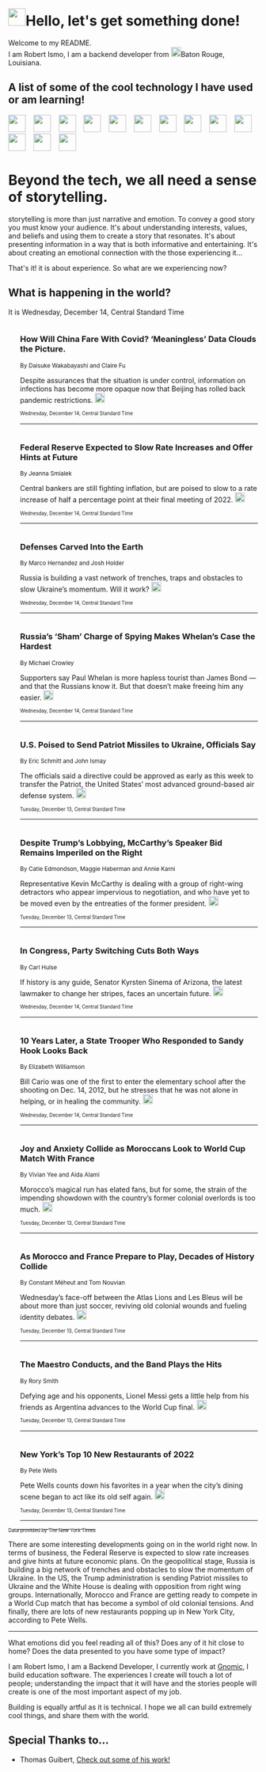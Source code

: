 <h1><img src="https://emojis.slackmojis.com/emojis/images/1643514375/3493/hot-coffee.gif?1643514375" width="35"/>Hello, let's get something done!</h1>

<p>Welcome to my README.<br/>
I am Robert Ismo, I am a backend developer from <img src="https://emojis.slackmojis.com/emojis/images/1638395689/50435/moulin_rouge.png?1638395689" width="20"/>Baton Rouge, Louisiana.</p>
<h2>A list of some of the cool technology I have used or am learning!</h2>
<p>
<img src="https://emojis.slackmojis.com/emojis/images/1643516091/21142/meow_bongotap.gif?1643516091" width="35" alt="">
<img src="https://img.shields.io/badge/Favorite%20Frontend%20Framework-SvelteKit-f83903" alt="">
<img src="https://img.shields.io/badge/Second%20Favorite-Vue-40b581" alt="">
<img src="https://img.shields.io/badge/Most%20Used%20Runtime-Nodejs-78b061" alt="">
<img src="https://emojis.slackmojis.com/emojis/images/1643517416/34482/fire.gif?1643517416" width="35" alt="">
<img src="https://img.shields.io/badge/Javascript%20But%20Better-Typescript-0078ca" alt="">
<img src="https://img.shields.io/badge/Favorite%20Language-Elixir-3e244d" alt="">
<img src="https://img.shields.io/badge/Containerize%20Everything-Docker-6ac9ef" alt="">
<img src="https://emojis.slackmojis.com/emojis/images/1643514596/5999/meow_party.gif?1643514596" width="35" alt="">
<img src="https://img.shields.io/badge/API%20Love%20Language-Graphql-de32a5" alt="">
<img src="https://img.shields.io/badge/Our%20Favorite%20Version%20Controller-Git-e94f33" alt="">
<img src="https://img.shields.io/badge/Favorite%20Database-Redis-d42d1d" alt="">
<img src="https://emojis.slackmojis.com/emojis/images/1643514559/5584/deployparrot.gif?1643514559" width="35" alt="">
<img src="https://img.shields.io/badge/Container%20Interstate-RabbitMQ-f66200" alt="">
<img src="https://img.shields.io/badge/Gotta%20Learn-Kubernetes-316adf" alt="">
<img src="https://img.shields.io/badge/Really%20Mature%20Now-WASM-654fef" alt="">
<img src="https://emojis.slackmojis.com/emojis/images/1666642497/61942/dance_vibe.gif?1666642497" width="35" alt="">
<img src="https://img.shields.io/badge/For%20My%20M1-ARM64-657d96" alt="">
<img src="https://img.shields.io/badge/Loving%20This%20So%20Much-TailwindCSS-17bcb5" alt="">
<img src="https://img.shields.io/badge/Cool%20Build%20Tool-Vite-f9cb24" alt="">
<img src="https://emojis.slackmojis.com/emojis/images/1669231376/62819/working-on-it.gif?1669231376" width="35" alt="">
<img src="https://img.shields.io/badge/Fun%20and%20Easy%20Database-MongoDB-5f8c49" alt="">
<img src="https://img.shields.io/badge/JS%20Life%20Support-NPM-c73737" alt="">
<img src="https://img.shields.io/badge/I%20Liked%20It-DynamoDB-0073b9" alt="">
<img src="https://emojis.slackmojis.com/emojis/images/1643514045/46/question.gif?1643514045" width="35" alt="">
<img src="https://img.shields.io/badge/cool-React-60d6f9" alt="">
<img src="https://img.shields.io/badge/Future%20Big%20Project-Lambda-f37e00" alt="">
<img src="https://img.shields.io/badge/NPM%20But%20Better-PNPM-f1aa07" alt="">
<img src="https://emojis.slackmojis.com/emojis/images/1643514943/9662/fbwow.gif?1643514943" width="35" alt="">
<img src="https://img.shields.io/badge/First%20Language-C-662079" alt="">
<img src="https://img.shields.io/badge/Where%20I%20Deploy%20Frontend-Vercel-000000" alt="">
<img src="https://img.shields.io/badge/Who%20Does%20not%20Want%20an%20App-Swift-f9492a" alt="">
<img src="https://emojis.slackmojis.com/emojis/images/1643514058/151/javascript.png?1643514058" width="35" alt="">
<img src="https://img.shields.io/badge/cool-Python-fbd542" alt="">
<img src="https://img.shields.io/badge/Favorite%20Something-Stripe-656cdc" alt="">
<img src="https://img.shields.io/badge/Of%20Course-HTML5-ed6327" alt="">
<img src="https://emojis.slackmojis.com/emojis/images/1660415405/60731/bomb.gif?1660415405" width="35" alt="">
<img src="https://img.shields.io/badge/hate-CSS-2964ec" alt="">
<img src="https://img.shields.io/badge/Learning-CircleCI-141215" alt="">
<img src="https://img.shields.io/badge/Learning-Rust-fbbb3b" alt="">
<img src="https://emojis.slackmojis.com/emojis/images/1660415397/60712/writing-hand.gif?1660415397" width="35" alt="">
<img src="https://img.shields.io/badge/Dev%20Browser%20of%20Choice-Firefox-cc4e26" alt="">
<img src="https://img.shields.io/badge/Recoverying%20From%20Windows-UNIX-1781e3" alt="">
<img src="https://img.shields.io/badge/LOVE-LogSeq-90c1c2" alt="">
<img src="https://emojis.slackmojis.com/emojis/images/1643514066/223/kirby.gif?1643514066" width="35" alt="">
<img src="https://img.shields.io/badge/Daily%20Driver-MacOS-e6e6e8" alt="">
<img src="https://img.shields.io/badge/Git%20Server-Github-000000" alt="">
<img src="https://img.shields.io/badge/enjoyable-EC2-f17428" alt="">
<img src="https://emojis.slackmojis.com/emojis/images/1643514239/2069/excited.gif?1643514239" width="35" alt="">
</p>
<h1>Beyond the tech, we all need a sense of storytelling.</h1>
<p>storytelling is more than just narrative and emotion. To convey a good story you must know your audience. It's about understanding interests, values, and beliefs and using them to create a story that resonates. It's about presenting information in a way that is both informative and entertaining. It's about creating an emotional connection with the those experiencing it...</p>
<p>That's it! it is about experience. So what are we experiencing now?</p>
<h2>What is happening in the world?</h2>
<p>It is Wednesday, December 14, Central Standard Time</p>
<ol>
<img src="https://img.shields.io/badge/-business-blue" alt="">
<h3>How Will China Fare With Covid? ‘Meaningless’ Data Clouds the Picture.</h3>
<sub>By Daisuke Wakabayashi and Claire Fu</sub>
<p>Despite assurances that the situation is under control, information on infections has become more opaque now that Beijing has rolled back pandemic restrictions.  <a href="https://nyti.ms/3WeL0iq"><img src="https://developer.nytimes.com/files/poweredby_nytimes_30b.png?v=1583354208352" height="20"></a></p>
<sub><sub>Wednesday, December 14, Central Standard Time</sub></sub>
<hr/>
<img src="https://img.shields.io/badge/-business-blue" alt="">
<h3>Federal Reserve Expected to Slow Rate Increases and Offer Hints at Future</h3>
<sub>By Jeanna Smialek</sub>
<p>Central bankers are still fighting inflation, but are poised to slow to a rate increase of half a percentage point at their final meeting of 2022.  <a href="https://nyti.ms/3YqQ3hp"><img src="https://developer.nytimes.com/files/poweredby_nytimes_30b.png?v=1583354208352" height="20"></a></p>
<sub><sub>Wednesday, December 14, Central Standard Time</sub></sub>
<hr/>
<img src="https://img.shields.io/badge/-world-blue" alt="">
<h3>Defenses Carved Into the Earth</h3>
<sub>By Marco Hernandez and Josh Holder</sub>
<p>Russia is building a vast network of trenches, traps and obstacles to slow Ukraine’s momentum. Will it work?  <a href="https://nyti.ms/3uPUZyN"><img src="https://developer.nytimes.com/files/poweredby_nytimes_30b.png?v=1583354208352" height="20"></a></p>
<sub><sub>Wednesday, December 14, Central Standard Time</sub></sub>
<hr/>
<img src="https://img.shields.io/badge/-us-blue" alt="">
<h3>Russia’s ‘Sham’ Charge of Spying Makes Whelan’s Case the Hardest</h3>
<sub>By Michael Crowley</sub>
<p>Supporters say Paul Whelan is more hapless tourist than James Bond — and that the Russians know it. But that doesn’t make freeing him any easier.  <a href="https://nyti.ms/3BX4Qaj"><img src="https://developer.nytimes.com/files/poweredby_nytimes_30b.png?v=1583354208352" height="20"></a></p>
<sub><sub>Wednesday, December 14, Central Standard Time</sub></sub>
<hr/>
<img src="https://img.shields.io/badge/-us-blue" alt="">
<h3>U.S. Poised to Send Patriot Missiles to Ukraine, Officials Say</h3>
<sub>By Eric Schmitt and John Ismay</sub>
<p>The officials said a directive could be approved as early as this week to transfer the Patriot, the United States’ most advanced ground-based air defense system.  <a href="https://nyti.ms/3UWTDgz"><img src="https://developer.nytimes.com/files/poweredby_nytimes_30b.png?v=1583354208352" height="20"></a></p>
<sub><sub>Tuesday, December 13, Central Standard Time</sub></sub>
<hr/>
<img src="https://img.shields.io/badge/-us-blue" alt="">
<h3>Despite Trump’s Lobbying, McCarthy’s Speaker Bid Remains Imperiled on the Right</h3>
<sub>By Catie Edmondson, Maggie Haberman and Annie Karni</sub>
<p>Representative Kevin McCarthy is dealing with a group of right-wing detractors who appear impervious to negotiation, and who have yet to be moved even by the entreaties of the former president.  <a href="https://nyti.ms/3VU2W27"><img src="https://developer.nytimes.com/files/poweredby_nytimes_30b.png?v=1583354208352" height="20"></a></p>
<sub><sub>Tuesday, December 13, Central Standard Time</sub></sub>
<hr/>
<img src="https://img.shields.io/badge/-us-blue" alt="">
<h3>In Congress, Party Switching Cuts Both Ways</h3>
<sub>By Carl Hulse</sub>
<p>If history is any guide, Senator Kyrsten Sinema of Arizona, the latest lawmaker to change her stripes, faces an uncertain future.  <a href="https://nyti.ms/3ByXRUD"><img src="https://developer.nytimes.com/files/poweredby_nytimes_30b.png?v=1583354208352" height="20"></a></p>
<sub><sub>Wednesday, December 14, Central Standard Time</sub></sub>
<hr/>
<img src="https://img.shields.io/badge/-us-blue" alt="">
<h3>10 Years Later, a State Trooper Who Responded to Sandy Hook Looks Back</h3>
<sub>By Elizabeth Williamson</sub>
<p>Bill Cario was one of the first to enter the elementary school after the shooting on Dec. 14, 2012, but he stresses that he was not alone in helping, or in healing the community.  <a href="https://nyti.ms/3uTKeLO"><img src="https://developer.nytimes.com/files/poweredby_nytimes_30b.png?v=1583354208352" height="20"></a></p>
<sub><sub>Wednesday, December 14, Central Standard Time</sub></sub>
<hr/>
<img src="https://img.shields.io/badge/-world-blue" alt="">
<h3>Joy and Anxiety Collide as Moroccans Look to World Cup Match With France</h3>
<sub>By Vivian Yee and Aida Alami</sub>
<p>Morocco’s magical run has elated fans, but for some, the strain of the impending showdown with the country’s former colonial overlords is too much.  <a href="https://nyti.ms/3VO072p"><img src="https://developer.nytimes.com/files/poweredby_nytimes_30b.png?v=1583354208352" height="20"></a></p>
<sub><sub>Tuesday, December 13, Central Standard Time</sub></sub>
<hr/>
<img src="https://img.shields.io/badge/-world-blue" alt="">
<h3>As Morocco and France Prepare to Play, Decades of History Collide</h3>
<sub>By Constant Méheut and Tom Nouvian</sub>
<p>Wednesday’s face-off between the Atlas Lions and Les Bleus will be about more than just soccer, reviving old colonial wounds and fueling identity debates.  <a href="https://nyti.ms/3YoiQ6y"><img src="https://developer.nytimes.com/files/poweredby_nytimes_30b.png?v=1583354208352" height="20"></a></p>
<sub><sub>Tuesday, December 13, Central Standard Time</sub></sub>
<hr/>
<img src="https://img.shields.io/badge/-sports-blue" alt="">
<h3>The Maestro Conducts, and the Band Plays the Hits</h3>
<sub>By Rory Smith</sub>
<p>Defying age and his opponents, Lionel Messi gets a little help from his friends as Argentina advances to the World Cup final.  <a href="https://nyti.ms/3uLM6qf"><img src="https://developer.nytimes.com/files/poweredby_nytimes_30b.png?v=1583354208352" height="20"></a></p>
<sub><sub>Tuesday, December 13, Central Standard Time</sub></sub>
<hr/>
<img src="https://img.shields.io/badge/-dining-blue" alt="">
<h3>New York’s Top 10 New Restaurants of 2022</h3>
<sub>By Pete Wells</sub>
<p>Pete Wells counts down his favorites in a year when the city’s dining scene began to act like its old self again.  <a href="https://nyti.ms/3FOURWN"><img src="https://developer.nytimes.com/files/poweredby_nytimes_30b.png?v=1583354208352" height="20"></a></p>
<sub><sub>Tuesday, December 13, Central Standard Time</sub></sub>
<hr/>
</ol>
<a href="https://developer.nytimes.com"><sub><sub>Data provided by The New York Times</sub></sub></a>
<p>
There are some interesting developments going on in the world right now. In terms of business, the Federal Reserve is expected to slow rate increases and give hints at future economic plans. On the geopolitical stage, Russia is building a big network of trenches and obstacles to slow the momentum of Ukraine. In the US, the Trump administration is sending Patriot missiles to Ukraine and the White House is dealing with opposition from right wing groups. Internationally, Morocco and France are getting ready to compete in a World Cup match that has become a symbol of old colonial tensions. And finally, there are lots of new restaurants popping up in New York City, according to Pete Wells.</p>
<hr/>
<p>What emotions did you feel reading all of this? Does any of it hit close to home? Does the data presented to you have some type of impact?</p>
<p>I am Robert Ismo, I am a Backend Developer, I currently work at <a href="https://gnomic.education/">Gnomic</a>, I build education software. The experiences I create will touch a lot of people; understanding the impact that it will have and the stories people will create is one of the most important aspect of my job.</p>
<p>Building is equally artful as it is technical. I hope we all can build extremely cool things, and share them with the world.</p>
<h2>Special Thanks to...</h2>
<ul>
<li>Thomas Guibert, <a href="https://github.com/thmsgbrt/thmsgbrt">Check out some of his work!</a></li>
</ul>